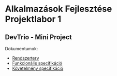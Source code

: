 # Alkalmazások Fejlesztése Projektlabor 1
## DevTrio - Mini Project
Dokumentumok:
* [Rendszerterv](https://github.com/Fizzor96/AFP_1_MinProj/blob/master/Rendszerterv.md)
* [Funkcionális specifikáció](https://github.com/Fizzor96/AFP_1_MinProj/blob/master/FunkSpec.md)
* [Követelmény specifikáció](https://github.com/Fizzor96/AFP_1_MinProj/blob/master/KovSpec.md)
